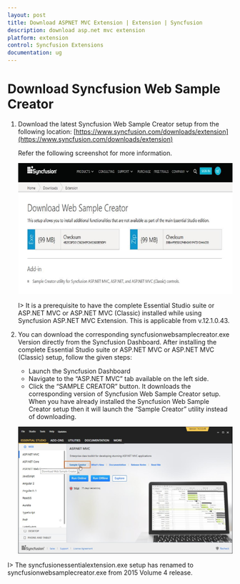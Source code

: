 ```yaml
---
layout: post
title: Download ASPNET MVC Extension | Extension | Syncfusion
description: download asp.net mvc extension 
platform: extension
control: Syncfusion Extensions
documentation: ug
---
```


# Download Syncfusion Web Sample Creator 

1. Download the latest Syncfusion Web Sample Creator setup from the following location: [https://www.syncfusion.com/downloads/extension](https://www.syncfusion.com/downloads/extension)

   Refer the following screenshot for more information.

   ![Download link for Syncfusion Essential Studio Sample Creator](Download-ASPNET-MVC-Extension_images/Download-ASPNET-MVC-Extension-img1.jpeg)

   I> It is a prerequisite to have the complete Essential Studio suite or ASP.NET MVC or ASP.NET MVC (Classic) installed while using Syncfusion ASP.NET MVC Extension. This is applicable from v.12.1.0.43.

2. You can download the corresponding syncfusionwebsamplecreator.exe Version directly from the Syncfusion Dashboard. After installing the complete Essential Studio suite or ASP.NET MVC or ASP.NET MVC (Classic) setup, follow the given steps:

   * Launch the Syncfusion Dashboard 
   * Navigate to the “ASP.NET MVC” tab available on the left side.
   * Click the “SAMPLE CREATOR” button. It downloads the corresponding version of Syncfusion Web Sample Creator setup. When you have already installed the Syncfusion Web Sample Creator setup then it will launch the “Sample Creator” utility instead of downloading. 

    ![Syncfusion Essential studio control panel to launch the Sample Creator](Download-ASPNET-MVC-Extension_images/Download-ASPNET-MVC-Extension-img2.jpeg)

I> The syncfusionessentialextension.exe setup has renamed to syncfusionwebsamplecreator.exe from 2015 Volume 4 release.

